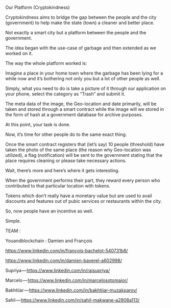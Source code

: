 Our Platform (Cryptokindness)

Cryptokindness aims to bridge the gap between the people and the city (government) to help make the state (town) a cleaner and better place. 

Not exactly a smart city but a platform between the people and the government.

The idea began with the use-case of garbage and then extended as we worked on it.

The way the whole platform worked is:

Imagine a place in your home town where the garbage has been lying for a while now and it’s bothering not only you but a lot of other people as well. 

Simply, what you need to do is take a picture of it through our application on your phone, select the category as “Trash” and submit it.

The meta data of the image, the Geo-location and date primarily, will be taken and stored through a smart contract while the image will we stored in the form of hash at a government database for archive purposes. 

At this point, your task is done. 

Now, it’s time for other people do to the same exact thing. 

Once the smart contract registers that (let’s say) 10 people (threshold) have taken the photo of the same place (the reason why Geo-location was utilized), a flag (notification) will be sent to the government stating that the place requires cleaning or please take necessary actions.

Wait, there’s more and here’s where it gets interesting. 

When the government performs their part, they reward every person who contributed to that particular location with tokens.

Tokens which don’t really have a monetary value but are used to avail discounts and features out of pubic services or restaurants within the city. 

So, now people have an incentive as well.


Simple.

TEAM :

Youandblockchain : Damien and François 

https://www.linkedin.com/in/françois-bachelot-540731b8/

https://www.linkedin.com/in/damien-baverel-a602998/

Supriya — https://www.linkedin.com/in/raisupriya/

Marcelo — https://www.linkedin.com/in/marcelosotomaior/

Bakhtiiar — https://www.linkedin.com/in/bakhtiiar-muzakparov/

Sahil — https://www.linkedin.com/in/sahil-makwane-a2808a113/
